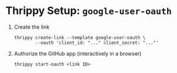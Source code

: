 # Thrippy Setup: `google-user-oauth`

1. Create the link

   ```shell
   thrippy create-link --template google-user-oauth \
           --oauth 'client_id: "..." client_secret: "..."'
   ```

2. Authorize the GitHub app (interactively in a browser)

   ```shell
   thrippy start-oauth <link ID>
   ```
